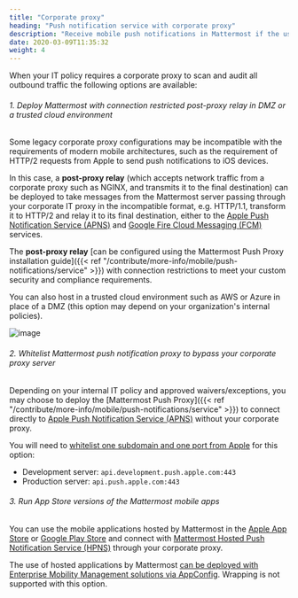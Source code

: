 ```yaml
---
title: "Corporate proxy"
heading: "Push notification service with corporate proxy"
description: "Receive mobile push notifications in Mattermost if the use of a corporate proxy server is required by your IT policy."
date: 2020-03-09T11:35:32
weight: 4
---
```


When your IT policy requires a corporate proxy to scan and audit all outbound traffic the following options are available:

###### 1. Deploy Mattermost with connection restricted post-proxy relay in DMZ or a trusted cloud environment

Some legacy corporate proxy configurations may be incompatible with the requirements of modern mobile architectures, such as the requirement of HTTP/2 requests from Apple to send push notifications to iOS devices.

In this case, a **post-proxy relay** (which accepts network traffic from a corporate proxy such as NGINX, and transmits it to the final destination) can be deployed to take messages from the Mattermost server passing through your corporate IT proxy in the incompatible format, e.g. HTTP/1.1, transform it to HTTP/2 and relay it to its final destination, either to the [Apple Push Notification Service (APNS)](https://developer.apple.com/library/archive/documentation/NetworkingInternet/Conceptual/RemoteNotificationsPG/APNSOverview.html#//apple_ref/doc/uid/TP40008194-CH8-SW1) and [Google Fire Cloud Messaging (FCM)](https://firebase.google.com/docs/cloud-messaging) services.

The **post-proxy relay** [can be configured using the Mattermost Push Proxy installation guide]({{< ref "/contribute/more-info/mobile/push-notifications/service" >}}) with connection restrictions to meet your custom security and compliance requirements.

You can also host in a trusted cloud environment such as AWS or Azure in place of a DMZ (this option may depend on your organization's internal policies).

![image](/img/mobile/post-proxy-relay.png)

###### 2. Whitelist Mattermost push notification proxy to bypass your corporate proxy server

Depending on your internal IT policy and approved waivers/exceptions, you may choose to deploy the [Mattermost Push Proxy]({{< ref "/contribute/more-info/mobile/push-notifications/service" >}}) to connect directly to [Apple Push Notification Service (APNS)](https://developer.apple.com/library/archive/documentation/NetworkingInternet/Conceptual/RemoteNotificationsPG/APNSOverview.html#//apple_ref/doc/uid/TP40008194-CH8-SW1) without your corporate proxy.

You will need to [whitelist one subdomain and one port from Apple](https://developer.apple.com/library/archive/documentation/NetworkingInternet/Conceptual/RemoteNotificationsPG/CommunicatingwithAPNs.html#//apple_ref/doc/uid/TP40008194-CH11-SW1) for this option:

 - Development server: `api.development.push.apple.com:443`
 - Production server: `api.push.apple.com:443`

###### 3. Run App Store versions of the Mattermost mobile apps

You can use the mobile applications hosted by Mattermost in the [Apple App Store](https://apps.apple.com/ca/app/mattermost/id1257222717) or [Google Play Store](https://play.google.com/store/apps/details?id=com.mattermost.rn) and connect with [Mattermost Hosted Push Notification Service (HPNS)](https://docs.mattermost.com/deploy/mobile-hpns.html) through your corporate proxy.

The use of hosted applications by Mattermost [can be deployed with Enterprise Mobility Management solutions via AppConfig](https://docs.mattermost.com/deploy/mobile-appconfig.html). Wrapping is not supported with this option.
